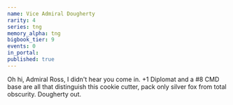 ```yaml
---
name: Vice Admiral Dougherty
rarity: 4
series: tng
memory_alpha: tng
bigbook_tier: 9
events: 0
in_portal:
published: true
---
```


Oh hi, Admiral Ross, I didn't hear you come in. +1 Diplomat and a #8 CMD base are all that distinguish this cookie cutter, pack only silver fox from total obscurity. Dougherty out.
